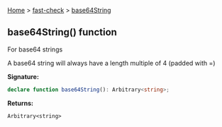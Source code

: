 [Home](/) &gt; [fast-check](../fast-check.md) &gt; [base64String](base64String_1.md)

## base64String() function

For base64 strings

A base64 string will always have a length multiple of 4 (padded with =)

<b>Signature:</b>

```typescript
declare function base64String(): Arbitrary<string>;
```
<b>Returns:</b>

`Arbitrary<string>`

